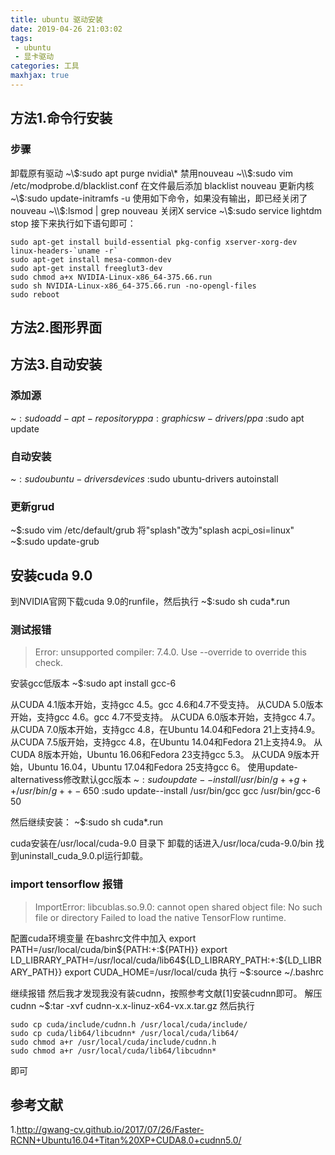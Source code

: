 ```yaml
---
title: ubuntu 驱动安装
date: 2019-04-26 21:03:02
tags:
 - ubuntu
 - 显卡驱动
categories: 工具
maxhjax: true
---
```



## 方法1.命令行安装
### 步骤
卸载原有驱动
~\\$:sudo apt purge nvidia\*
禁用nouveau
~\\$:sudo vim /etc/modprobe.d/blacklist.conf
在文件最后添加
blacklist nouveau
更新内核
~\\$:sudo update-initramfs -u
使用如下命令，如果没有输出，即已经关闭了nouveau
~\\$:lsmod | grep nouveau 
关闭X service
~\\$:sudo service lightdm stop
接下来执行如下语句即可：
``` shell
sudo apt-get install build-essential pkg-config xserver-xorg-dev linux-headers-`uname -r`
sudo apt-get install mesa-common-dev
sudo apt-get install freeglut3-dev
sudo chmod a+x NVIDIA-Linux-x86_64-375.66.run
sudo sh NVIDIA-Linux-x86_64-375.66.run -no-opengl-files
sudo reboot
```


## 方法2.图形界面


## 方法3.自动安装
### 添加源
~$:sudo add-apt-repository ppa:graphicsw-drivers/ppa
~$:sudo apt update

### 自动安装
~$:sudo ubuntu-drivers devices
~$:sudo ubuntu-drivers autoinstall

### 更新grud
~$:sudo vim /etc/default/grub
将"splash"改为"splash acpi_osi=linux"
~$:sudo update-grub


## 安装cuda 9.0
到NVIDIA官网下载cuda 9.0的runfile，然后执行
~$:sudo sh cuda\*.run
### 测试报错
> Error: unsupported compiler: 7.4.0. Use --override to override this check.

安装gcc低版本
~$:sudo apt install gcc-6

从CUDA 4.1版本开始，支持gcc 4.5。gcc 4.6和4.7不受支持。
从CUDA 5.0版本开始，支持gcc 4.6。gcc 4.7不受支持。
从CUDA 6.0版本开始，支持gcc 4.7。
从CUDA 7.0版本开始，支持gcc 4.8，在Ubuntu 14.04和Fedora 21上支持4.9。
从CUDA 7.5版开始，支持gcc 4.8，在Ubuntu 14.04和Fedora 21上支持4.9。
从CUDA 8版本开始，Ubuntu 16.06和Fedora 23支持gcc 5.3。
从CUDA 9版本开始，Ubuntu 16.04，Ubuntu 17.04和Fedora 25支持gcc 6。
使用update-alternativess修改默认gcc版本
~$:sudo update--install /usr/bin/g++ g++ /usr/bin/g++-6 50
~$:sudo update--install /usr/bin/gcc gcc /usr/bin/gcc-6 50

然后继续安装：
~$:sudo sh cuda\*.run

cuda安装在/usr/local/cuda-9.0 目录下
卸载的话进入/usr/loca/cuda-9.0/bin 找到uninstall_cuda_9.0.pl运行卸载。

### import tensorflow 报错
> ImportError: libcublas.so.9.0: cannot open shared object file: No such file or directory
Failed to load the native TensorFlow runtime.

配置cuda环境变量
在bashrc文件中加入
export PATH=/usr/local/cuda/bin${PATH:+:${PATH}}
export LD_LIBRARY_PATH=/usr/local/cuda/lib64${LD_LIBRARY_PATH:+:${LD_LIBRARY_PATH}}
export CUDA_HOME=/usr/local/cuda
执行
~$:source ~/.bashrc

继续报错
然后我才发现我没有装cudnn，按照参考文献[1]安装cudnn即可。
解压cudnn
~$:tar -xvf cudnn-x.x-linuz-x64-vx.x.tar.gz
然后执行
``` shell
sudo cp cuda/include/cudnn.h /usr/local/cuda/include/
sudo cp cuda/lib64/libcudnn* /usr/local/cuda/lib64/
sudo chmod a+r /usr/local/cuda/include/cudnn.h
sudo chmod a+r /usr/local/cuda/lib64/libcudnn*
```
即可


## 参考文献
1.http://gwang-cv.github.io/2017/07/26/Faster-RCNN+Ubuntu16.04+Titan%20XP+CUDA8.0+cudnn5.0/


